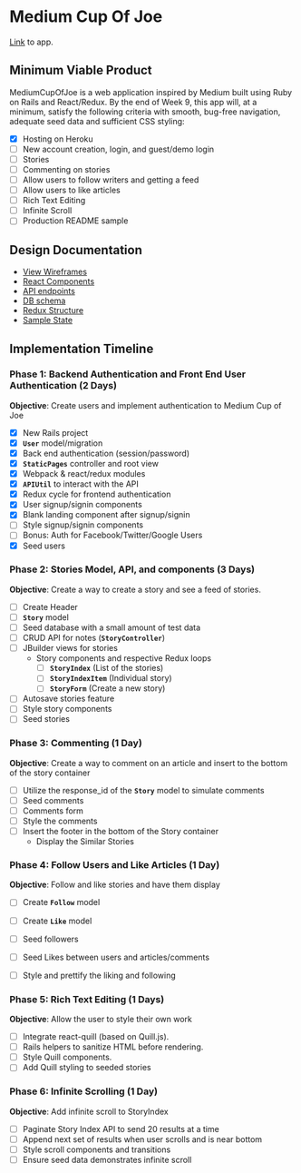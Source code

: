 # Medium Cup Of Joe
[Link](https://medium-cup-of-joe.herokuapp.com/) to app.
## Minimum Viable Product
MediumCupOfJoe is a web application inspired by Medium built using Ruby on Rails and React/Redux. By the end of Week 9, this app will, at a minimum, satisfy the following criteria with smooth, bug-free navigation, adequate seed data and sufficient CSS styling:

- [x] Hosting on Heroku
- [ ] New account creation, login, and guest/demo login
- [ ] Stories
- [ ] Commenting on stories
- [ ] Allow users to follow writers and getting a feed
- [ ] Allow users to like articles
- [ ] Rich Text Editing
- [ ] Infinite Scroll
- [ ] Production README sample

## Design Documentation
* [View Wireframes][wireframes]
* [React Components][components]
* [API endpoints][api-endpoints]
* [DB schema][schema]
* [Redux Structure][redux-structure]
* [Sample State][sample-state]

[wireframes]: wireframes/
[components]: component-heirarchy.md
[redux-structure]: redux-structure.md
[sample-state]: sample-state.md
[api-endpoints]: api-endpoints.md
[schema]: schema.md

## Implementation Timeline
### Phase 1: Backend Authentication and Front End User Authentication (2 Days)
**Objective**: Create users and implement authentication to Medium Cup of Joe
- [x] New Rails project
- [x] **`User`** model/migration
- [x] Back end authentication (session/password)
- [x] **`StaticPages`** controller and root view
- [x] Webpack & react/redux modules
- [x] **`APIUtil`** to interact with the API
- [x] Redux cycle for frontend authentication
- [x] User signup/signin components
- [x] Blank landing component after signup/signin
- [ ] Style signup/signin components
- [ ] Bonus: Auth for Facebook/Twitter/Google Users
- [x] Seed users

### Phase 2: Stories Model, API, and components (3 Days)
**Objective**: Create a way to create a story and see a feed of stories.
- [ ] Create Header
- [ ] **`Story`** model
- [ ] Seed database with a small amount of test data
- [ ] CRUD API for notes (**`StoryController`**)
- [ ] JBuilder views for stories
  * Story components and respective Redux loops
    - [ ] **`StoryIndex`** (List of the stories)
    - [ ] **`StoryIndexItem`** (Individual story)
    - [ ] **`StoryForm`** (Create a new story)
- [ ] Autosave stories feature
- [ ] Style story components
- [ ] Seed stories

### Phase 3: Commenting (1 Day)
**Objective**: Create a way to comment on an article and insert to the bottom of the story container
- [ ] Utilize the response_id of the **`Story`** model to simulate comments
- [ ] Seed comments
- [ ] Comments form
- [ ] Style the comments
- [ ] Insert the footer in the bottom of the Story container
  * Display the Similar Stories

### Phase 4: Follow Users and Like Articles (1 Day)
**Objective**: Follow and like stories and have them display
- [ ] Create **`Follow`** model
- [ ] Create **`Like`** model
- [ ] Seed followers
- [ ] Seed Likes between users and articles/comments
- [ ] Style and prettify the liking and following


### Phase 5: Rich Text Editing (1 Days)
**Objective**: Allow the user to style their own work
- [ ] Integrate react-quill (based on Quill.js).
- [ ] Rails helpers to sanitize HTML before rendering.
- [ ] Style Quill components.
- [ ] Add Quill styling to seeded stories

### Phase 6: Infinite Scrolling (1 Day)
**Objective**: Add infinite scroll to StoryIndex
- [ ] Paginate Story Index API to send 20 results at a time
- [ ] Append next set of results when user scrolls and is near bottom
- [ ] Style scroll components and transitions
- [ ] Ensure seed data demonstrates infinite scroll
